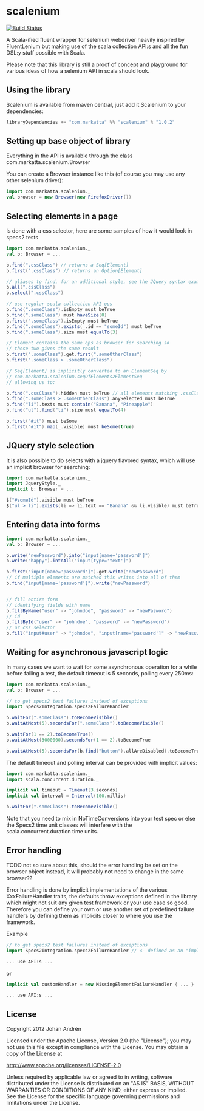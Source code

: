 scalenium
=========
[![Build Status](https://travis-ci.org/johanandren/scalenium.svg?branch=master)](https://travis-ci.org/johanandren/scalenium)

A Scala-ified fluent wrapper for selenium webdriver heavily inspired by FluentLenium but making use
of the scala collection API:s and all the fun DSL:y stuff possible with Scala.

Please note that this library is still a proof of concept and playground for various ideas of how
a selenium API in scala should look.


Using the library
-----------------

Scalenium is available from maven central, just add it Scalenium to your dependencies:

```scala
libraryDependencies += "com.markatta" %% "scalenium" % "1.0.2"
```

Setting up base object of library
---------------------------------

Everything in the API is available through the class com.markatta.scalenium.Browser

You can create a Browser instance like this (of course you may use any other selenium driver):
```scala
import com.markatta.scalenium._
val browser = new Browser(new FirefoxDriver())
```

Selecting elements in a page
----------------------------

Is done with a css selector, here are some samples of how it would look in specs2 tests

```scala
import com.markatta.scalenium._
val b: Browser = ...

b.find(".cssClass") // returns a Seq[Element]
b.first(".cssClass") // returns an Option[Element]

// aliases to find, for an additional style, see the JQuery syntax example below
b.all(".cssClass")
b.select(".cssClass")

// use regular scala collection API ops
b.find(".someClass").isEmpty must beTrue
b.find(".someClass") must haveSize(0)
b.first(".someClass").isEmpty must beTrue
b.find(".someClass").exists(_.id == "someId") must beTrue
b.find(".someClass").size must equalTo(3)

// Element contains the same ops as browser for searching so
// these two gives the same result
b.first(".someClass").get.first(".someOtherClass")
b.first(".someClass > .someOtherClass")

// Seq[Element] is implicitly converted to an ElementSeq by
// com.markatta.scalenium.seqOfElements2ElementSeq
// allowing us to:

b.find(".cssClass").hidden must beTrue // all elements matching .cssClass hidden
b.find(".someClass > .someOtherClass").anySelected must beTrue
b.find("li").texts must contain("Banana", "Pineapple")
b.find("ul").find("li").size must equalTo(4)

b.first("#it") must beSome
b.first("#it").map(_.visible) must beSome(true)
```

JQuery style selection
----------------------
It is also possible to do selects with a jquery flavored syntax, which will use an implicit browser for searching:
```scala
import com.markatta.scalenium._
import JqueryStyle._
implicit b: Browser = ...

$("#someId").visible must beTrue
$("ul > li").exists(li => li.text == "Banana" && li.visible) must beTrue
```

Entering data into forms
------------------------
```scala
import com.markatta.scalenium._
val b: Browser = ...

b.write("newPassword").into("input[name='password']")
b.write("happy").intoAll("input[type='text']")

b.first("input[name='password']").get.write("newPassword")
// if multiple elements are matched this writes into all of them
b.find("input[name='password']").write("newPassword")


// fill entire form
// identifying fields with name
b.fillByName("user" -> "johndoe", "password" -> "newPasword")
// id
b.fillById("user" -> "johndoe", "password" -> "newPassword")
// or css selector
b.fill("input#user" -> "johndoe", "input[name='password']" -> "newPassword")
```


Waiting for asynchronous javascript logic
-----------------------------------------
In many cases we want to wait for some asynchronous operation for a while before
failing a test, the default timeout is 5 seconds, polling every 250ms:

```scala
import com.markatta.scalenium._
val b: Browser = ...

// to get specs2 test failures instead of exceptions
import Specs2Integration.specs2FailureHandler

b.waitFor(".someClass").toBecomeVisible()
b.waitAtMost(5).secondsFor(".someClass").toBecomeVisible()

b.waitFor(1 == 2).toBecomeTrue()
b.waitAtMost(3000000).secondsFor(1 == 2).toBecomeTrue

b.waitAtMost(5).secondsFor(b.find("button").allAreDisabled).toBecomeTrue
```

The default timeout and polling interval can be provided with implicit values:
```scala
import com.markatta.scalenium._
import scala.concurrent.duration._

implicit val timeout = Timeout(3.seconds)
implicit val interval = Interval(100.millis)

b.waitFor(".someClass").toBecomeVisible()
```

Note that you need to mix in NoTimeConversions into your test spec or else the Specs2 time unit classes
will interfere with the scala.concurrent.duration time units.

Error handling
--------------
TODO not so sure about this, should the error handling be set on the browser object instead, it will probably not need to change in the same browser??

Error handling is done by implicit implementations of the various XxxFailureHandler traits,
the defaults throw exceptions defined in the library which might not suit any given test framework
or your use case so good. Therefore you can define your own or use another set of predefined
failure handlers by defining them as implicits closer to where you use the framework.

Example
```scala
// to get specs2 test failures instead of exceptions
import Specs2Integration.specs2FailureHandler // <- defined as an "implicit object"

... use API:s ...
```

or
```scala
implicit val customHandler = new MissingElementFailureHandler { ... }

... use API:s ...
```


License
-------
Copyright 2012 Johan Andrén

Licensed under the Apache License, Version 2.0 (the "License");
you may not use this file except in compliance with the License.
You may obtain a copy of the License at

http://www.apache.org/licenses/LICENSE-2.0

Unless required by applicable law or agreed to in writing, software
distributed under the License is distributed on an "AS IS" BASIS,
WITHOUT WARRANTIES OR CONDITIONS OF ANY KIND, either express or implied.
See the License for the specific language governing permissions and
limitations under the License.
